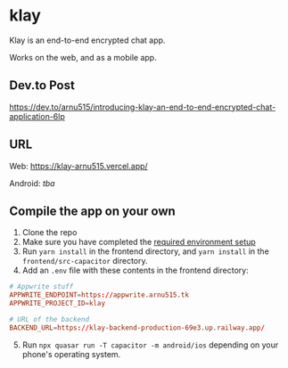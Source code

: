 # klay

Klay is an end-to-end encrypted chat app.

Works on the web, and as a mobile app.

## Dev.to Post

https://dev.to/arnu515/introducing-klay-an-end-to-end-encrypted-chat-application-6lp

## URL

Web: https://klay-arnu515.vercel.app/

Android: *tba*

## Compile the app on your own

1. Clone the repo
2. Make sure you have completed the [required environment setup](https://capacitorjs.com/docs/getting-started/environment-setup)
3. Run `yarn install` in the frontend directory, and `yarn install` in the `frontend/src-capacitor` directory.
4. Add an `.env` file with these contents in the frontend directory:
```toml
# Appwrite stuff
APPWRITE_ENDPOINT=https://appwrite.arnu515.tk
APPWRITE_PROJECT_ID=klay

# URL of the backend
BACKEND_URL=https://klay-backend-production-69e3.up.railway.app/
```
5. Run `npx quasar run -T capacitor -m android/ios` depending on your phone's operating system.
